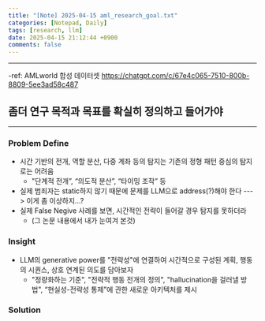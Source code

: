 ```yaml
---
title: "[Note] 2025-04-15 aml_research_goal.txt"
categories: [Notepad, Daily]
tags: [research, llm]
date: 2025-04-15 21:12:44 +0900
comments: false
--- 
```

---


-ref: AMLworld 합성 데이터셋 <https://chatgpt.com/c/67e4c065-7510-800b-8809-5ee3ad58c487>

## 좀더 연구 목적과 목표를 확실히 정의하고 들어가야
---
### Problem Define
- 시간 기반의 전개, 역할 분산, 다중 계좌 등의 탐지는 기존의 정형 패턴 중심의 탐지로는 어려움
	- "단계적 전개”, “의도적 분산”, “타이밍 조작” 등
- 실제 범죄자는 static하지 않기 때문에 문제를 LLM으로 address(?)해야 한다
	---> 이게 좀 이상하지...?
- 실제 False Negive 사례를 보면, 시간적인 전략이 들어갈 경우 탐지를 못하더라
	- (그 논문 내용에서 내가 눈여겨 본것)


### Insight
- LLM의 generative power를 "전략성"에 연결하여 시간적으로 구성된 계획, 행동의 시퀀스, 상호 연계된 의도를 담아보자
	- "정량화하는 기준", "전략적 행동 전개의 정의", "hallucination을 걸러낼 방법", “현실성-전략성 통제”에 관한 새로운 아키텍처를 제시


### Solution




